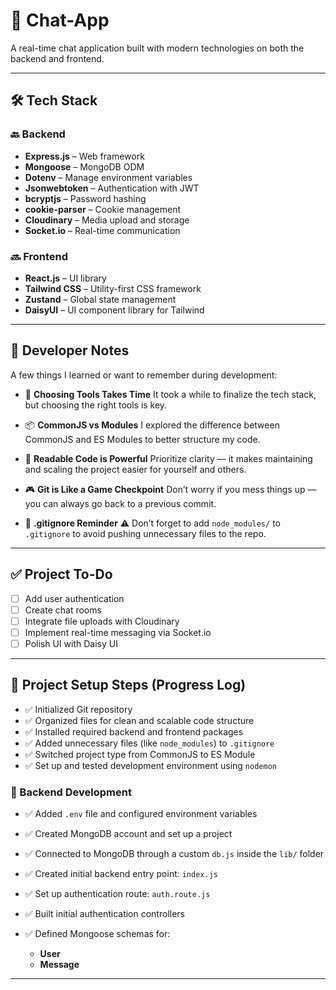 
# 💬 Chat-App

A real-time chat application built with modern technologies on both the backend and frontend.

---

## 🛠️ Tech Stack

### 🔙 Backend

* **Express.js** – Web framework
* **Mongoose** – MongoDB ODM
* **Dotenv** – Manage environment variables
* **Jsonwebtoken** – Authentication with JWT
* **bcryptjs** – Password hashing
* **cookie-parser** – Cookie management
* **Cloudinary** – Media upload and storage
* **Socket.io** – Real-time communication

### 🔜 Frontend

* **React.js** – UI library
* **Tailwind CSS** – Utility-first CSS framework
* **Zustand** – Global state management
* **DaisyUI** – UI component library for Tailwind

---

## 📒 Developer Notes

A few things I learned or want to remember during development:

* 🧩 **Choosing Tools Takes Time**
  It took a while to finalize the tech stack, but choosing the right tools is key.

* 📦 **CommonJS vs Modules**
  I explored the difference between CommonJS and ES Modules to better structure my code.

* 🧠 **Readable Code is Powerful**
  Prioritize clarity — it makes maintaining and scaling the project easier for yourself and others.

* 🎮 **Git is Like a Game Checkpoint**
  Don’t worry if you mess things up — you can always go back to a previous commit.

* 📁 **.gitignore Reminder**
  ⚠️ Don’t forget to add `node_modules/` to `.gitignore` to avoid pushing unnecessary files to the repo.

---

## ✅ Project To-Do

* [ ] Add user authentication
* [ ] Create chat rooms
* [ ] Integrate file uploads with Cloudinary
* [ ] Implement real-time messaging via Socket.io
* [ ] Polish UI with Daisy UI

---

## 🚀 Project Setup Steps (Progress Log)

* ✅ Initialized Git repository
* ✅ Organized files for clean and scalable code structure
* ✅ Installed required backend and frontend packages
* ✅ Added unnecessary files (like `node_modules`) to `.gitignore`
* ✅ Switched project type from CommonJS to ES Module
* ✅ Set up and tested development environment using `nodemon`

### 🔧 Backend Development

* ✅ Added `.env` file and configured environment variables
* ✅ Created MongoDB account and set up a project
* ✅ Connected to MongoDB through a custom `db.js` inside the `lib/` folder
* ✅ Created initial backend entry point: `index.js`
* ✅ Set up authentication route: `auth.route.js`
* ✅ Built initial authentication controllers
* ✅ Defined Mongoose schemas for:

  * **User**
  * **Message**

---


